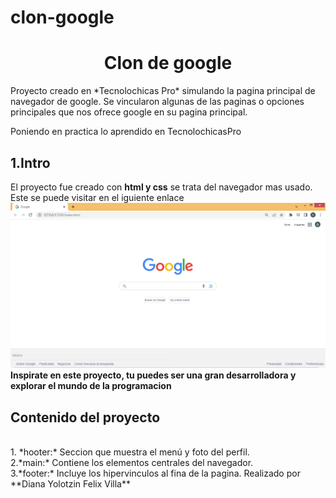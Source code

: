 # clon-google
<h1 align="center"> Clon de google </h1>
Proyecto creado en *Tecnolochicas Pro* simulando la pagina principal de navegador de google.
Se vincularon algunas de las paginas o opciones principales que nos ofrece google en su pagina principal.

Poniendo en practica lo aprendido en TecnolochicasPro
## 1.Intro
El proyecto fue creado con **html y css** se trata del navegador mas usado.
Este se puede visitar en el iguiente enlace 
![alt text](imagenes/Imagen1google.png)
<br>
**Inspirate en este proyecto, tu puedes ser una gran desarrolladora y explorar el mundo de la programacion**
## Contenido del proyecto 
<br>
1. *hooter:*
Seccion que muestra el menú y foto del perfil.
<br>2.*main:* 
Contiene los elementos centrales del navegador.
<br>3.*footer:*
Incluye los hipervinculos al fina de la pagina.
Realizado por **Diana Yolotzin Felix Villa**
